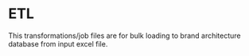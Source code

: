 # ETL

This transformations/job files are for bulk loading to brand architecture database from input excel file.
